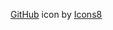 <a target="_blank" href="https://icons8.com/icon/62856/github">GitHub</a> icon by <a target="_blank" href="https://icons8.com">Icons8</a>